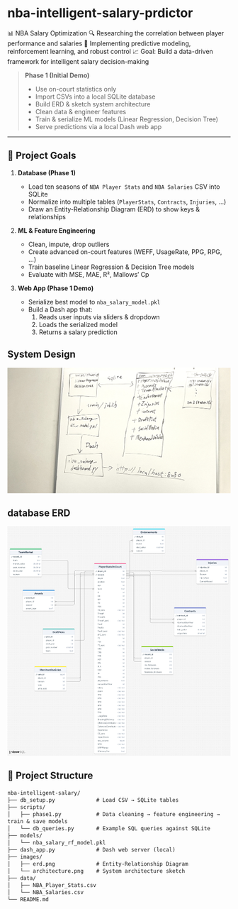 # nba-intelligent-salary-prdictor
📊 NBA Salary Optimization   🔍 Researching the correlation between player performance and salaries   🧠 Implementing predictive modeling, reinforcement learning, and robust control   📈 Goal: Build a data-driven framework for intelligent salary decision-making  


> **Phase 1 (Initial Demo)**  
> - Use on-court statistics only  
> - Import CSVs into a local SQLite database  
> - Build ERD & sketch system architecture  
> - Clean data & engineer features  
> - Train & serialize ML models (Linear Regression, Decision Tree)  
> - Serve predictions via a local Dash web app  

---

## 🎯 Project Goals

1. **Database (Phase 1)**  
   - Load ten seasons of `NBA Player Stats` and `NBA Salaries` CSV into SQLite  
   - Normalize into multiple tables (`PlayerStats`, `Contracts`, `Injuries`, …)  
   - Draw an Entity-Relationship Diagram (ERD) to show keys & relationships  

2. **ML & Feature Engineering**  
   - Clean, impute, drop outliers  
   - Create advanced on-court features (WEFF, UsageRate, PPG, RPG, …)  
   - Train baseline Linear Regression & Decision Tree models  
   - Evaluate with MSE, MAE, R², Mallows’ Cp  

3. **Web App (Phase 1 Demo)**  
   - Serialize best model to `nba_salary_model.pkl`  
   - Build a Dash app that:  
     1. Reads user inputs via sliders & dropdown  
     2. Loads the serialized model  
     3. Returns a salary prediction
    

## System Design 
![Phase 1 System Design Sketch](assets/phase1_system_design.jpg)


## database ERD
![Phase 1 database ERD](assets/phase1_db_erd.png)


## 🔧 Project Structure
```plain
nba-intelligent-salary/
├── db_setup.py             # Load CSV → SQLite tables  
├── scripts/
│   ├── phase1.py           # Data cleaning → feature engineering → train & save models  
│   └── db_queries.py       # Example SQL queries against SQLite  
├── models/
│   └── nba_salary_rf_model.pkl  
├── dash_app.py             # Dash web server (local)  
├── images/
│   ├── erd.png             # Entity-Relationship Diagram  
│   └── architecture.png    # System architecture sketch  
├── data/
│   ├── NBA_Player_Stats.csv
│   └── NBA_Salaries.csv
└── README.md
